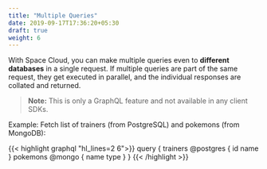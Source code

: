 ```yaml
---
title: "Multiple Queries"
date: 2019-09-17T17:36:20+05:30
draft: true
weight: 6
---
```



With Space Cloud, you can make multiple queries even to **different databases** in a single request. If multiple queries are part of the same request, they get executed in parallel, and the individual responses are collated and returned. 

> **Note:** This is only a GraphQL feature and not available in any client SDKs.

Example: Fetch list of trainers (from PostgreSQL) and pokemons (from MongoDB):

{{< highlight graphql "hl_lines=2 6">}}
query {
  trainers @postgres {
    id
    name
  }
  pokemons @mongo {
    name
    type
  }
}
{{< /highlight >}}